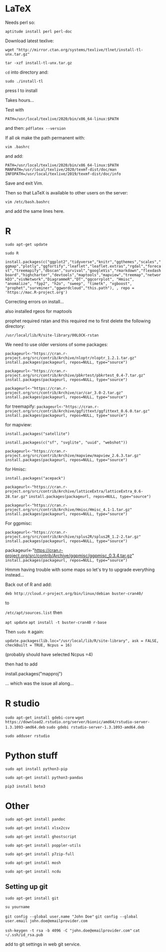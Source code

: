 # LaTeX

Needs perl so:

``aptitude install perl perl-doc``

Download latest texlive:

``wget "http://mirror.ctan.org/systems/texlive/tlnet/install-tl-unx.tar.gz"``

``tar -xzf install-tl-unx.tar.gz``

``cd`` into directory and:

``sudo ./install-tl``

press I to install

Takes hours...

Test with

``PATH=/usr/local/texlive/2020/bin/x86_64-linux:$PATH``

and then:
``pdflatex --version``

If all ok make the path permanent with:

``vim .bashrc``

and add:

``PATH=/usr/local/texlive/2020/bin/x86_64-linux:$PATH
MANPATH=/usr/local/texlive/2020/texmf-dist/doc/man
INFOPATH=/usr/local/texlive/2019/texmf-dist/doc/info``

Save and exit Vim.

Then so that LaTeX is available to other users on the server:

``vim /etc/bash.bashrc``

and add the same lines here.

# R

``sudo apt-get update``

``sudo R``

``install.packages(c("ggplot2","tidyverse","knitr","ggthemes","scales","ggmap","plotly","ggfortify","leaflet","leaflet.extras","rgdal","forecast","treemapify","dbscan","survival","googleVis","rmarkdown","flexdashboard","highcharter","devtools","maptools","mapview","treemap","networkD3","visNetwork","DiagrammeR","DT","ggcorrplot", "Hmisc", "anomalize", "fpp2", "h2o", "sweep", "timetk", "xgboost", "prophet","survminer","ggwordcloud","this.path"), , repo = 'https://mac.R-project.org')``

Correcting errors on install...

also installed rgeos for maptools

prophet required rstan and this required me to first delete the following directory:

``/usr/local/lib/R/site-library/00LOCK-rstan``

We need to use older versions of some packages:

``packageurl<-"https://cran.r-project.org/src/contrib/Archive/nloptr/nloptr_1.2.1.tar.gz"``
``install.packages(packageurl, repos=NULL, type="source")``

``packageurl<-"https://cran.r-project.org/src/contrib/Archive/pbkrtest/pbkrtest_0.4-7.tar.gz"``
``install.packages(packageurl, repos=NULL, type="source")``

``packageurl<-"https://cran.r-project.org/src/contrib/Archive/car/car_3.0-2.tar.gz"``
``install.packages(packageurl, repos=NULL, type="source")``

for treemapify:
``packageurl<-"https://cran.r-project.org/src/contrib/Archive/ggfittext/ggfittext_0.6.0.tar.gz"``
``install.packages(packageurl, repos=NULL, type="source")``

for mapview:

``install.packages("satellite")``

``install.packages(c("sf", "svglite", "uuid", "webshot"))``

``packageurl<-"https://cran.r-project.org/src/contrib/Archive/mapview/mapview_2.6.3.tar.gz"``
``install.packages(packageurl, repos=NULL, type="source")``

for Hmisc:

``install.packages("acepack")``

``packageurl<-"https://cran.r-project.org/src/contrib/Archive/latticeExtra/latticeExtra_0.6-28.tar.gz"``
``install.packages(packageurl, repos=NULL, type="source")``

``packageurl<-"https://cran.r-project.org/src/contrib/Archive/Hmisc/Hmisc_4.1-1.tar.gz"``
``install.packages(packageurl, repos=NULL, type="source")``

For ggpmisc:

``packageurl<-"https://cran.r-project.org/src/contrib/Archive/splus2R/splus2R_1.2-2.tar.gz"``
``install.packages(packageurl, repos=NULL, type="source")``

packageurl<-"https://cran.r-project.org/src/contrib/Archive/ggpmisc/ggpmisc_0.3.4.tar.gz"
``install.packages(packageurl, repos=NULL, type="source")``

Hmmm having trouble with some maps so let's try to upgrade everything instead...

Back out of R and add:

``deb http://cloud.r-project.org/bin/linux/debian buster-cran40/``
 
 to
 
``/etc/apt/sources.list``
then

``apt update``
``apt install -t buster-cran40 r-base``

Then ``sudo R`` again:

``update.packages(lib.loc="/usr/local/lib/R/site-library", ask = FALSE,
  checkBuilt = TRUE, Ncpus = 16)``

(probably should have selected Ncpus =4)

then had to add

install.packages("mapproj")

... which was the issue all along...

# R studio

``sudo apt-get install gdebi-core``
``wget https://download2.rstudio.org/server/bionic/amd64/rstudio-server-1.3.1093-amd64.deb``
``sudo gdebi rstudio-server-1.3.1093-amd64.deb``

``sudo adduser rstudio``

# Python stuff

``sudo apt install python3-pip``

``sudo apt-get install python3-pandas``

``pip3 install boto3``

# Other

``sudo apt-get install pandoc``

``sudo apt-get install xlsx2csv``

``sudo apt-get install ghostscript``

``sudo apt-get install poppler-utils``

``sudo apt-get install p7zip-full``

``sudo apt-get install mosh``

``sudo apt-get install ncdu``

## Setting up git

``sudo apt-get install git``

``su yourname``

``git config --global user.name "John Doe"``
``git config --global user.email john.doe@emailprovider.com``

``ssh-keygen -t rsa -b 4096 -C "john.doe@emailprovider.com"``
``cat ~/.ssh/id_rsa.pub``

add to git settings in web git service.
